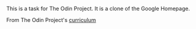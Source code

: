 This is a task for The Odin Project. It is a clone of the Google Homepage.

From The Odin Project's [curriculum](http://www.theodinproject.com/courses/web-development-101/lessons/html-css)